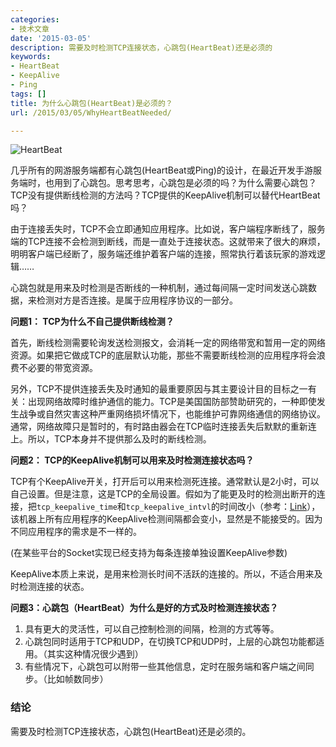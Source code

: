 ```yaml
---
categories:
- 技术文章
date: '2015-03-05'
description: 需要及时检测TCP连接状态，心跳包(HeartBeat)还是必须的
keywords:
- HeartBeat
- KeepAlive
- Ping
tags: []
title: 为什么心跳包(HeartBeat)是必须的？
url: /2015/03/05/WhyHeartBeatNeeded/

---
```


![HeartBeat](http://image.coderzh.com/Heartbeats.jpg-w)

几乎所有的网游服务端都有心跳包(HeartBeat或Ping)的设计，在最近开发手游服务端时，也用到了心跳包。思考思考，心跳包是必须的吗？为什么需要心跳包？TCP没有提供断线检测的方法吗？TCP提供的KeepAlive机制可以替代HeartBeat吗？

<!--more-->

由于连接丢失时，TCP不会立即通知应用程序。比如说，客户端程序断线了，服务端的TCP连接不会检测到断线，而是一直处于连接状态。这就带来了很大的麻烦，明明客户端已经断了，服务端还维护着客户端的连接，照常执行着该玩家的游戏逻辑……

心跳包就是用来及时检测是否断线的一种机制，通过每间隔一定时间发送心跳数据，来检测对方是否连接。是属于应用程序协议的一部分。

**问题1： TCP为什么不自己提供断线检测？**

首先，断线检测需要轮询发送检测报文，会消耗一定的网络带宽和暂用一定的网络资源。如果把它做成TCP的底层默认功能，那些不需要断线检测的应用程序将会浪费不必要的带宽资源。

另外，TCP不提供连接丢失及时通知的最重要原因与其主要设计目的目标之一有关：出现网络故障时维护通信的能力。TCP是美国国防部赞助研究的，一种即使发生战争或自然灾害这种严重网络损坏情况下，也能维护可靠网络通信的网络协议。通常，网络故障只是暂时的，有时路由器会在TCP临时连接丢失后默默的重新连上。所以，TCP本身并不提供那么及时的断线检测。

**问题2： TCP的KeepAlive机制可以用来及时检测连接状态吗？**

TCP有个KeepAlive开关，打开后可以用来检测死连接。通常默认是2小时，可以自己设置。但是注意，这是TCP的全局设置。假如为了能更及时的检测出断开的连接，把`tcp_keepalive_time`和`tcp_keepalive_intvl`的时间改小（参考：[Link](http://tldp.org/HOWTO/TCP-Keepalive-HOWTO/usingkeepalive.html)），该机器上所有应用程序的KeepAlive检测间隔都会变小，显然是不能接受的。因为不同应用程序的需求是不一样的。

(在某些平台的Socket实现已经支持为每条连接单独设置KeepAlive参数)

KeepAlive本质上来说，是用来检测长时间不活跃的连接的。所以，不适合用来及时检测连接的状态。

**问题3：心跳包（HeartBeat）为什么是好的方式及时检测连接状态？**

1. 具有更大的灵活性，可以自己控制检测的间隔，检测的方式等等。
1. 心跳包同时适用于TCP和UDP，在切换TCP和UDP时，上层的心跳包功能都适用。（其实这种情况很少遇到）
1. 有些情况下，心跳包可以附带一些其他信息，定时在服务端和客户端之间同步。（比如帧数同步）

### 结论

需要及时检测TCP连接状态，心跳包(HeartBeat)还是必须的。

